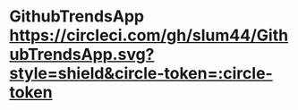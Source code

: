 # GithubTrendsApp https://circleci.com/gh/slum44/GithubTrendsApp.svg?style=shield&circle-token=:circle-token